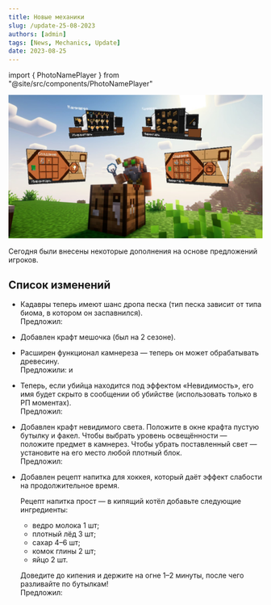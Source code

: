 ```yaml
---
title: Новые механики
slug: /update-25-08-2023
authors: [admin]
tags: [News, Mechanics, Update]
date: 2023-08-25
---
```


import { PhotoNamePlayer } from "@site/src/components/PhotoNamePlayer"

![Gottor и новые механики HardShard](./img/gottor-i-novie-mehaniki-hardshard.jpg)

Сегодня были внесены некоторые дополнения на основе предложений игроков.

<!-- truncate -->

## Список изменений

- Кадавры теперь имеют шанс дропа песка (тип песка зависит от типа биома, в котором он заспавнился).\
Предложил: <PhotoNamePlayer nickname="Gottor" />
- Добавлен крафт мешочка (был на 2 сезоне).
- Расширен функционал камнереза — теперь он может обрабатывать древесину.\
Предложили: <PhotoNamePlayer nickname="Pedrilko" /> и <PhotoNamePlayer nickname="Flammablelion" />
- Теперь, если убийца находится под эффектом «Невидимость», его имя будет скрыто в сообщении об убийстве (использовать только в РП моментах).\
Предложил: <PhotoNamePlayer nickname="Pedrilko" />
- Добавлен крафт невидимого света. Положите в окне крафта пустую бутылку и факел. Чтобы выбрать уровень освещённости — положите предмет в камнерез. Чтобы убрать поставленный свет — установите на его место любой плотный блок.\
Предложил: <PhotoNamePlayer nickname="Nerkid" />
- Добавлен рецепт напитка для хоккея, который даёт эффект слабости на продолжительное время. 

  Рецепт напитка прост — в кипящий котёл добавьте следующие ингредиенты:
    - ведро молока 1 шт;
    - плотный лёд 3 шт;
    - сахар 4–6 шт;
    - комок глины 2 шт;
    - яйцо 2 шт.
      
  Доведите до кипения и держите на огне 1–2 минуты, после чего разливайте по бутылкам!\
Предложил: <PhotoNamePlayer nickname="yantar1k" />